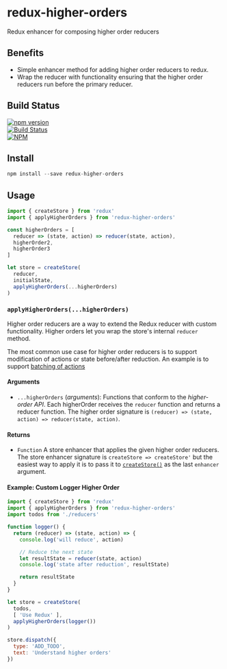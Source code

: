 # redux-higher-orders
Redux enhancer for composing higher order reducers


## Benefits
- Simple enhancer method for adding higher order reducers to redux.
- Wrap the reducer with functionality ensuring that the higher order reducers run before the primary reducer.


## Build Status
[![npm version](https://badge.fury.io/js/redux-higher-orders.svg)](https://badge.fury.io/js/redux-higher-orders)<br />
[![Build Status](https://travis-ci.org/brianneisler/redux-higher-orders.svg)](https://travis-ci.org/brianneisler/redux-higher-orders)<br />
[![NPM](https://nodei.co/npm/redux-higher-orders.png?downloads=true&downloadRank=true&stars=true)](https://nodei.co/npm/redux-higher-orders/)


## Install
```js
npm install --save redux-higher-orders
```


## Usage
```js
import { createStore } from 'redux'
import { applyHigherOrders } from 'redux-higher-orders'

const higherOrders = [
  reducer => (state, action) => reducer(state, action),
  higherOrder2,
  higherOrder3
]

let store = createStore(
  reducer,
  initialState,
  applyHigherOrders(...higherOrders)
)
```


### `applyHigherOrders(...higherOrders)`
Higher order reducers are a way to extend the Redux reducer with custom functionality. Higher orders let you wrap the store's internal `reducer` method.

The most common use case for higher order reducers is to support modification of actions or state before/after reduction. An example is to support [batching of actions](https://github.com/tshelburne/redux-batched-actions)


#### Arguments
* `...higherOrders` (*arguments*): Functions that conform to the *higher-order API*. Each higherOrder receives the `reducer` function and returns a reducer function. The higher order signature is `(reducer) => (state, action) => reducer(state, action)`.


#### Returns
* `Function` A store enhancer that applies the given higher order reducers. The store enhancer signature is `createStore => createStore'` but the easiest way to apply it is to pass it to [`createStore()`](http://redux.js.org/docs/api/createStore.html) as the last `enhancer` argument.


#### Example: Custom Logger Higher Order

```js
import { createStore } from 'redux'
import { applyHigherOrders } from 'redux-higher-orders'
import todos from './reducers'

function logger() {
  return (reducer) => (state, action) => {
    console.log('will reduce', action)

    // Reduce the next state
    let resultState = reducer(state, action)
    console.log('state after reduction', resultState)

    return resultState
  }
}

let store = createStore(
  todos,
  [ 'Use Redux' ],
  applyHigherOrders(logger())
)

store.dispatch({
  type: 'ADD_TODO',
  text: 'Understand higher orders'
})
```
